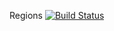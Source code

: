 Regions   [![Build Status](https://travis-ci.org/bioatlas/regions.svg?branch=grails3)](https://travis-ci.org/bioatlas/regions)
